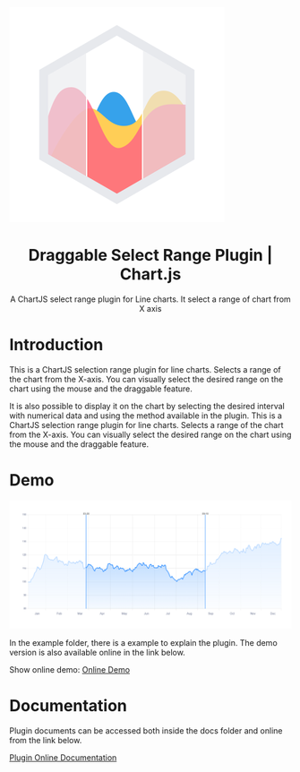 ![Draggable Select Range Plugin | Chart.js](./docs/docs/.vuepress/public/logo.svg)

<h1 align="center">Draggable Select Range Plugin | Chart.js</h1>

<p align="center" width="200px">
A ChartJS select range plugin for Line charts. It select a range of chart from X axis
</p>

# Introduction
This is a ChartJS selection range plugin for line charts. Selects a range of the chart from the X-axis. You can visually select the desired range on the chart using the mouse and the draggable feature.

It is also possible to display it on the chart by selecting the desired interval with numerical data and using the method available in the plugin. This is a ChartJS selection range plugin for line charts. Selects a range of the chart from the X-axis. You can visually select the desired range on the chart using the mouse and the draggable feature.

# Demo

[![Draggable Select Range Chart.js Plugin Demo](./docs/docs/.vuepress/public/images/demo.png)](https://github.com/mohamadhpp)


In the example folder, there is a example to explain the plugin. The demo version is also available online in the link below.

Show online demo: [Online Demo](https://github.com/mohamadhpp)

# Documentation

Plugin documents can be accessed both inside the docs folder and online from the link below.

<a href="https://github.com/mohamadhpp" target="_blank">
    Plugin Online Documentation
</a>